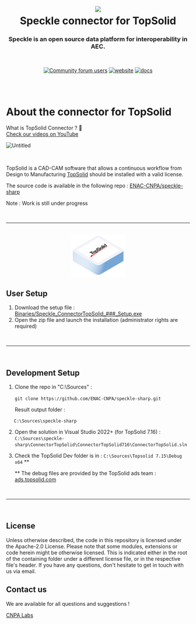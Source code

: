 
<h1 align="center">
  <img src="https://user-images.githubusercontent.com/2679513/131189167-18ea5fe1-c578-47f6-9785-3748178e4312.png" width="150px"/><br/>
  Speckle connector for TopSolid
</h1>
<h3 align="center">
   Speckle is an open source data platform for interoperability in AEC.
</h3>
<br>
<p align="center">
<a href="https://speckle.community"><img src="https://img.shields.io/discourse/users?server=https%3A%2F%2Fspeckle.community&amp;style=flat-square&amp;logo=discourse&amp;logoColor=white" alt="Community forum users"></a> 
<a href="https://speckle.systems"><img src="https://img.shields.io/badge/https://-speckle.systems-royalblue?style=flat-square" alt="website"></a> <a href="https://speckle.guide/dev/"><img src="https://img.shields.io/badge/docs-speckle.guide-orange?style=flat-square&amp;logo=read-the-docs&amp;logoColor=white" alt="docs"></a>

</p>


<br><br>

# About the connector for TopSolid

What is TopSolid Connector ? :popcorn:  
[Check our videos on YouTube](https://www.youtube.com/@hackingbim4954)



![Untitled](https://user-images.githubusercontent.com/2679513/132021739-15140299-624d-4410-98dc-b6ae6d9027ab.png)

<br>

TopSolid is a CAD-CAM software that allows a continuous workflow from Design to Manufacturing [TopSolid](https://www.topsolid.fr/)
should be installed with a valid license.


The source code is available in the following repo :
[ENAC-CNPA/speckle-sharp](https://github.com/ENAC-CNPA/speckle-sharp)


Note : Work is still under progress


<br>

---

<br>
<div align="center">
    <img src="topsolid.png" width="150px"/>
</div>

## User Setup

1. Download the setup file : [Binaries/Speckle_ConnectorTopSolid_###_Setup.exe](https://github.com/ENAC-CNPA/Speckle.TopSolid/raw/main/Binaries/Speckle_ConnectorTopSolid_v7.16.zip)
2. Open the zip file and launch the installation (administrator rights are required)


<br>

---

<br>

## Development Setup


1. Clone the repo in "C:\Sources\" : 

     `git clone https://github.com/ENAC-CNPA/speckle-sharp.git`

     Result output folder :
```
   C:\Sources\speckle-sharp
```

2. Open the solution in Visual Studio 2022+ (for TopSolid 7.16) : `C:\Sources\speckle-sharp\ConnectorTopSolid\ConnectorTopSolid716\ConnectorTopSolid.sln`

3. Check the TopSolid Dev folder is in : `C:\Sources\Topsolid 7.15\Debug x64` **

    ** The debug files are provided by the TopSolid ads team : [ads.topsolid.com](https://ads.topsolid.com)



<br>

---

<br>


## License
Unless otherwise described, the code in this repository is licensed under the Apache-2.0 License. Please note that some modules, extensions or code herein might be otherwise licensed. This is indicated either in the root of the containing folder under a different license file, or in the respective file's header. If you have any questions, don't hesitate to get in touch with us via email.


## Contact us
We are available for all questions and suggestions !

[CNPA Labs](https://www.epfl.ch/labs/cnpa/)